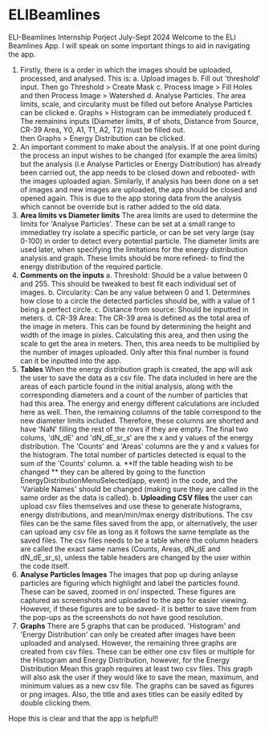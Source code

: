 # ELIBeamlines
 ELI-Beamlines Internship Porject July-Sept 2024
Welcome to the ELI Beamlines App. I will speak on some important things to aid in navigating the app.

1. Firstly, there is a order in which the images should be uploaded, processed, and analysed. This is:
   a. Upload images
   b. Fill out 'threshold' input. Then go Threshold > Create Mask
   c. Process Image > Fill Holes and then Process Image > Watershed
   d. Analyse Particles. The area limits, scale, and circularity must be filled out before Analyse Particles can be clicked 
   e. Graphs > Histogram can be immediately produced
   f. The remainins inputs (Diameter limits, # of shots, Distance from Source, CR-39 Area, Y0, A1, T1, A2, T2) must be filled out.    
      then Graphs > Energy Distribution can be clicked.
2. An important comment to make about the analysis. If at one point during the process an input wishes to be changed (for example the area limits) but the analysis (i.e Analyse Particles or Energy Distribution) has already been carried out, the app needs to be closed down and rebooted- with the images uploaded agian. Similarly, if analysis has been done on a set of images and new images are uploaded, the app should be closed and opened again. This is due to the app storing data from the analysis which cannot be override but is rather added to the old data.
3. **Area limits vs Diameter limits** The area limits are used to determine the limits for 'Analyse Particles'. These can be set at a small range to immediatley try isolate a specific particle, or can be set very large (say 0-100)  in order to detect every potential particle. The diameter limits are used later, when specifying the limitations for the energy distribution analysis and graph. These limits should be more refined- to find the energy distribution of the required particle.
4. **Comments on the inputs**
   a. Threshold: Should be a value between 0 and 255. This should be tweaked to best fit each individual set of images. 
   b. Circularity: Can be any value between 0 and 1. Determines how close to a circle the detected particles should be, with a value 
      of 1 being a perfect circle.
   c. Distance from source: Should be inputted in meters.
   d. CR-39 Area: The CR-39 area is defined as the total area of the image in meters. This can be found by determining the height and 
      width of the image in pixles. Calculating this area, and then using the scale to get the area in meters. Then, this area needs 
      to be multiplied by the number of images uploaded. Only after this final number is found can it be inputted into the app.
5. **Tables** When the energy distribution graph is created, the app will ask the user to save the data as a csv file. The data included in here are the areas of each particle found in the initial analysis, along with the corresponding diameters and a count of the number of particles that had this area. The energy and energy different calculations are included here as well. Then, the remaining columns of the table correspond to the new diameter limits included. Therefore, these columns are shorted and have 'NaN' filling the rest of the rows if they are empty. The final two colums, 'dN_dE' and 'dN_dE_sr_s' are the x and y values of the energy distribution. The 'Counts' and 'Areas' columns are the y and x values for the histogram. The total number of particles detected is equal to the sum of the 'Counts' column.
   a. **If the table heading wish to be changed ** they can be altered by going to the function EnergyDistributionMenuSelected(app, 
      event) in the code, and the 'Variable Names' should be changed (making sure they are called in the same order as the data is 
      called).
   b. **Uploading CSV files** the user can upload csv files themselves and use these to generate histograms, energy distributions, 
      and mean/min/max energy distributions. The csv files can be the same files saved from the app, or alternatively, the user can 
      upload any csv file as long as it follows the same template as the saved files. The csv files needs to be a table where the 
      column headers are called the exact same names (Counts, Areas, dN_dE and dN_dE_sr_s), unless the table headers are changed by 
      the user within the code itself.
6. **Analyse Particles Images** The images that pop up during anlayse particles are figuring which highlight and label the particles found. These can be saved, zoomed in on/ inspected. These figures are captured as screenshots and uploaded to the app for easier viewing. However, if these figures are to be saved- it is better to save them from the pop-ups as the screenshots do not have good resolution.
7. **Graphs** There are 5 graphs that can be produced. 'Histogram' and 'Energy Distribution' can only be created after images have been uploaded and analysed. However, the remaining three graphs are created from csv files. These can be either one csv files or multiple for the Histogram and Energy Distribution, however, for the Energy Distribution Mean this graph requires at least two csv files. This graph will also ask the user if they would like to save the mean, maximum, and minimum values as a new csv file. The graphs can be saved as figures or png images. Also, the title and axes titles can be easily edited by double clicking them.

Hope this is clear and that the app is helpful!!  
